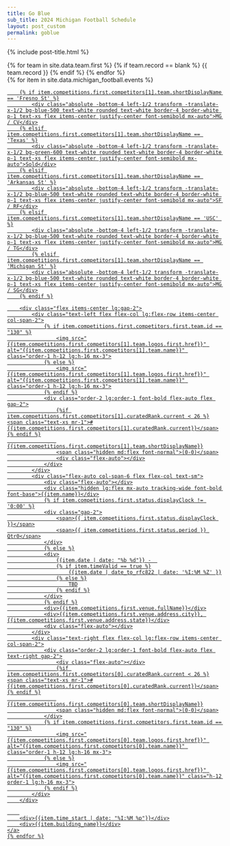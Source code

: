 ```yaml
---
title: Go Blue
sub_title: 2024 Michigan Football Schedule
layout: post_custom
permalink: goblue
---
```


{% include post-title.html %}

<!-- TO DO -->
<div class="">
    {% for team in site.data.team.first %}
        {% if team.record == blank %}
            {{ team.record }}
        {% endif %}
    {% endfor %}
</div>

<div class="grid grid-cols-1 gap-5 mb-12">
    {% for item in site.data.michigan_football.events %}
    <a href="{{item.links[0].href}}" target="_blank" class="relative game-card no-underline border p-3 rounded-lg text-center
        {% if item.competitions.first.competitors.first.team.id == "130" %}
            home
        {% else %}
            away
        {% endif %}
    ">

        {% if item.competitions.first.competitors[1].team.shortDisplayName == 'Fresno St' %}
            <div class="absolute -bottom-4 left-1/2 transform -translate-x-1/2 bg-blue-500 text-white rounded text-white border-4 border-white p-1 text-xs flex items-center justify-center font-semibold mx-auto">MG / CV</div>
        {% elsif item.competitions.first.competitors[1].team.shortDisplayName == 'Texas' %}
            <div class="absolute -bottom-4 left-1/2 transform -translate-x-1/2 bg-green-600 text-white rounded text-white border-4 border-white p-1 text-xs flex items-center justify-center font-semibold mx-auto">Sold</div>
        {% elsif item.competitions.first.competitors[1].team.shortDisplayName == 'Arkansas St' %}
            <div class="absolute -bottom-4 left-1/2 transform -translate-x-1/2 bg-blue-500 text-white rounded text-white border-4 border-white p-1 text-xs flex items-center justify-center font-semibold mx-auto">SF / RF</div>
        {% elsif item.competitions.first.competitors[1].team.shortDisplayName == 'USC' %}
            <div class="absolute -bottom-4 left-1/2 transform -translate-x-1/2 bg-blue-500 text-white rounded text-white border-4 border-white p-1 text-xs flex items-center justify-center font-semibold mx-auto">MG / TG</div>
            {% elsif item.competitions.first.competitors[1].team.shortDisplayName == 'Michigan St' %}
            <div class="absolute -bottom-4 left-1/2 transform -translate-x-1/2 bg-blue-500 text-white rounded text-white border-4 border-white p-1 text-xs flex items-center justify-center font-semibold mx-auto">MG / SG</div>
        {% endif %}

        <div class="flex items-center lg:gap-2">
            <div class="text-left flex flex-col lg:flex-row items-center col-span-2">
                {% if item.competitions.first.competitors.first.team.id == "130" %}
                    <img src="{{item.competitions.first.competitors[1].team.logos.first.href}}" alt="{{item.competitions.first.competitors[1].team.name}}" class="order-1 h-12 lg:h-16 mx-3">
                {% else %}
                    <img src="{{item.competitions.first.competitors[1].team.logos.first.href}}" alt="{{item.competitions.first.competitors[1].team.name}}" class="order-1 h-12 lg:h-16 mx-3">
                {% endif %}
                <div class="order-2 lg:order-1 font-bold flex-auto flex gap-2">
                    {%if item.competitions.first.competitors[1].curatedRank.current < 26 %}<span class="text-xs mr-1">#{{item.competitions.first.competitors[1].curatedRank.current}}</span>{% endif %}
                    {{item.competitions.first.competitors[1].team.shortDisplayName}}
                    <span class="hidden md:flex font-normal">(0-0)</span>
                    <div class="flex-auto"></div>
                </div>
            </div>
            <div class="flex-auto col-span-6 flex flex-col text-sm">
                <div class="flex-auto"></div>
                <div class="hidden lg:flex mx-auto tracking-wide font-bold font-base">{{item.name}}</div>
                {% if item.competitions.first.status.displayClock != '0:00' %}
                <div class="gap-2">
                    <span>{{ item.competitions.first.status.displayClock }}</span>
                    <span>{{ item.competitions.first.status.period }} Qtr0</span>
                </div>
                {% else %}
                <div>
                    {{item.date | date: "%b %d"}} -  
                    {% if item.timeValid == true %}
                        {{item.date | date_to_rfc822 | date: '%I:%M %Z' }}
                    {% else %}
                        TBD
                    {% endif %}
                </div>
                {% endif %}
                <div>{{item.competitions.first.venue.fullName}}</div>
                <div>{{item.competitions.first.venue.address.city}}, {{item.competitions.first.venue.address.state}}</div>
                <div class="flex-auto"></div>
            </div>
            <div class="text-right flex flex-col lg:flex-row items-center col-span-2">
                <div class="order-2 lg:order-1 font-bold flex-auto flex text-right gap-2">
                    <div class="flex-auto"></div>
                    {%if item.competitions.first.competitors[0].curatedRank.current < 26 %}<span class="text-xs mr-1">#{{item.competitions.first.competitors[0].curatedRank.current}}</span>{% endif %}
                    {{item.competitions.first.competitors[0].team.shortDisplayName}}
                    <span class="hidden md:flex font-normal">(0-0)</span>
                </div>
                {% if item.competitions.first.competitors.first.team.id == "130" %}
                    <img src="{{item.competitions.first.competitors[0].team.logos.first.href}}" alt="{{item.competitions.first.competitors[0].team.name}}" class="order-1 h-12 lg:h-16 mx-3">
                {% else %}
                    <img src="{{item.competitions.first.competitors[0].team.logos.first.href}}" alt="{{item.competitions.first.competitors[0].team.name}}" class="h-12 order-1 lg:h-16 mx-3">
                {% endif %}
            </div>
        </div>
    
        
        <div>{{item.time_start | date: "%I:%M %p"}}</div>
        <div>{{item.building_name}}</div>
    </a>
    {% endfor %}
</div>

